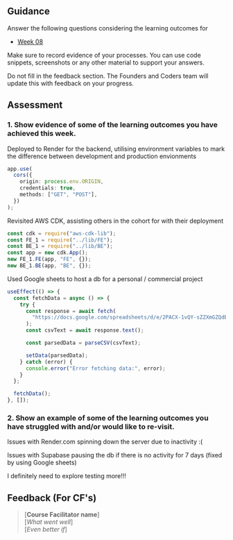 ## Guidance

Answer the following questions considering the learning outcomes for

- [Week 08](https://learn.foundersandcoders.com/course/syllabus/developer/week08-project04-test-deploy/learning-outcomes/)

Make sure to record evidence of your processes. You can use code snippets, screenshots or any other material to support your answers.

Do not fill in the feedback section. The Founders and Coders team will update this with feedback on your progress.

## Assessment

### 1. Show evidence of some of the learning outcomes you have achieved this week.

Deployed to Render for the backend, utilising environment variables to mark the difference between development and production envionments

```ts
app.use(
  cors({
    origin: process.env.ORIGIN,
    credentials: true,
    methods: ["GET", "POST"],
  })
);
```

Revisited AWS CDK, assisting others in the cohort for with their deployment

```ts
const cdk = require("aws-cdk-lib");
const FE_1 = require("../lib/FE");
const BE_1 = require("../lib/BE");
const app = new cdk.App();
new FE_1.FE(app, "FE", {});
new BE_1.BE(app, "BE", {});
```

Used Google sheets to host a db for a personal / commercial project

```ts
useEffect(() => {
  const fetchData = async () => {
    try {
      const response = await fetch(
        "https://docs.google.com/spreadsheets/d/e/2PACX-1vQY-sZZXmGZQdBX1httEyxhEFNzznVqnGK_bNDPWbi4HZu0eickSRQDLhy0WdX6pgVYmUIAdAOczZBR/pub?output=csv"
      );
      const csvText = await response.text();

      const parsedData = parseCSV(csvText);

      setData(parsedData);
    } catch (error) {
      console.error("Error fetching data:", error);
    }
  };

  fetchData();
}, []);
```

### 2. Show an example of some of the learning outcomes you have struggled with and/or would like to re-visit.

Issues with Render.com spinning down the server due to inactivity :(

Issues with Supabase pausing the db if there is no activity for 7 days (fixed by using Google sheets)

I definitely need to explore testing more!!!

## Feedback (For CF's)

> [**Course Facilitator name**]  
> [*What went well*]  
> [*Even better if*]
